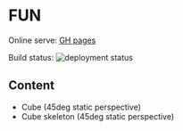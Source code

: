 # FUN
Online serve: [GH pages](https://kfarkashu.github.io/fun/)

Build status: ![deployment status](https://github.com/kfarkasHU/fun/actions/workflows/pages/pages-build-deployment/badge.svg)

## Content
* Cube (45deg static perspective)
* Cube skeleton (45deg static perspective)
